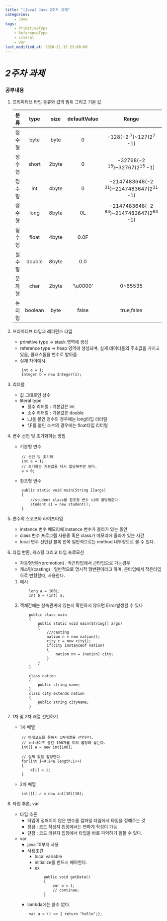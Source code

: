 ```yaml
---
title: "[Java] Java 2주차 과제"
categories:
    - Java
tags:
    - PrimitiveType
    - ReferenceType
    - Literal
    - Var
last_modified_at: 2020-11-15 23:00:00
---
```

# *2주차 과제*


### 공부내용  <br>

1. 프리미티브 타입 종류와 값의 범위 그리고 기본 값<br>

    |분류|type|size|defaultValue|Range|
    |:---:|:---:|:---:|:---:|:---:|
    |정수형|byte|byte|0|-128(-2 <sup>7</sup>)~127(2<sup>7</sup> -1)|
    |정수형|short|2byte|0|-32768(-2 <sup>15</sup>)~32767(2<sup>15</sup> -1)|
    |정수형|int|4byte|0|-2147483648(-2 <sup>31</sup>)~2147483647(2<sup>31</sup> -1)|
    |정수형|long|8byte|0L|-2147483648(-2 <sup>63</sup>)~2147483647(2<sup>63</sup> -1)|
    |실수형|float|4byte|0.0F||
    |실수형|double|8byte|0.0||
    |문자형|char|2byte|'\u0000'|0~65535|
    |논리형|boolean|byte|false|true,false|

2. 프리미티브 타입과 레퍼런스 타입<br>
    - primitive type -> stack 영역에 생성
    - reference type -> heap 영역에 생성되며, 실제 데이터들의 주소값을 가지고 있음, 클래스들을 변수로 받아줌
    - 실제 차이예시
    ```
        int a = 1;
        Integer b = new Integer(1);
    ```
3. 리터럴<br>
    - 값 그대로인 상수
    - literal type
        - 정수 리터럴 : 기본값은 int
        - 소수 리터럴 : 기본값은 double
        - L,l을 봍인 정수의 경우에는 long타입 리터럴
        - f,F를 붙인 소수의 경우에는 float타입 리터럴
4. 변수 선언 및 초기화하는 방법<br>
    - 기본형 변수
    ```
        // 선언 및 초기화
        int a = 1;
        // 초기화는 기본값을 다시 할당해주면 된다.
        a = 0;
    ```
    - 참조형 변수
    ```
        public static void main(String []args)
        {
            //student class를 참조형 변수 s1에 할당해준다.
            student s1 = new student();
        }
    ```
5. 변수의 스코프와 라이프타임<br>
    - instance 변수
        메모리에 instance 변수가 올라가 있는 동안
    - class 변수
        프로그램 사용중 혹은 class가 메모리에 올라가 있는 시간
    - local 변수
        선언된 블록 안쪽 일반적으로는 method 내부정도로 볼 수 있다.
6. 타입 변환, 캐스팅 그리고 타입 프로모션<br>
    - 자동형변환(promotion) : 작은타입에서 큰타입으로 가는경우
    - 캐스팅(casting) : 일반적으로 명시적 형변환이라고 하며, 큰타입에서 작은타입으로 변형할때, 사용한다.
    1. 예시
        ```
            long a = 100L;
            int b = (int) a;
        ```
    2. 객체간에는 상속관계에 있는지 확인하지 않으면 Error발생할 수 있다
        ```
            public class main
            {
                public static void main(String[] args)
                {
                    ///casting
                    nation n = new nation();
                    city c = new city();
                    if(city instanceof nation)
                    {
                        nation nn = (nation) city;
                    }
                }
            }

            class nation
            {
                public string name;
            }
            class city extends nation
            {
                public string cityName;
            }
        ```
7. 1차 및 2차 배열 선언하기<br>
    - 1차 배열
    ```
        // 아래코드를 통해서 1차배열을 선언한다.
        // int사이즈 공간 100개를 미리 할당해 놓는다.
        int[] a = new int[100];

        // 실제 값을 할당한다.
        for(int i=0;i<a.length;i++)
        {
            a[i] = i;
        }
    ```
    - 2차 배열
    ```
        int[][] a = new int[10][10];
    ```
8. 타입 추론, var<br>
    - 타입 추론
        - 타입이 정해지지 않은 변수를 컴파일 타임에서 타입을 정해주는 것
        - 장섬 : 코드 작성자 입장에서는 변하게 작성이 가능
        - 단점 : 코드 리뷰자 입장에서 타입을 바로 파악하기 힘들 수 있다.
    - var
        - java 10부터 사용
        - 사용조건
            - local variable
            - initialize를 만드시 해야한다.
            - ex
                ```
                    public void getData()
                    {
                        var a = 1;
                        // continue;
                    }
                ```
        - lambda에는 쓸수 없다.
        ```
            var a = () => { return "hello";};
        ```